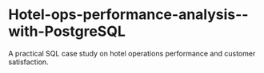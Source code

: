 # Hotel-ops-performance-analysis--with-PostgreSQL
A practical SQL case study on hotel operations performance and customer satisfaction.
